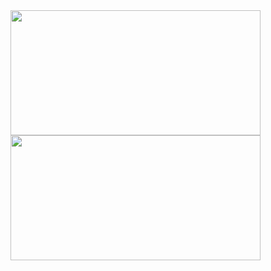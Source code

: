<img src="https://github.com/user-attachments/assets/bf4b6b04-b525-4bb8-b02f-43cc2e902377" data-canonical-src="https://github.com/user-attachments/assets/bf4b6b04-b525-4bb8-b02f-43cc2e902377" width="400" height="200" />
<img src="https://github.com/user-attachments/assets/8d586487-6548-4e4a-91c8-485f56e009b4" data-canonical-src="https://github.com/user-attachments/assets/8d586487-6548-4e4a-91c8-485f56e009b4" width="400" height="200" />
